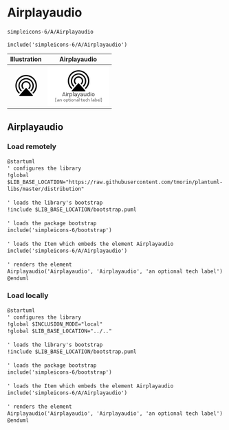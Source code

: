 # Airplayaudio


```text
simpleicons-6/A/Airplayaudio
```

```text
include('simpleicons-6/A/Airplayaudio')
```



| Illustration | Airplayaudio |
| :---: | :---: |
| ![illustration for Illustration](../../simpleicons-6/A/Airplayaudio.png) | ![illustration for Airplayaudio](../../simpleicons-6/A/Airplayaudio.Local.png) |




## Airplayaudio

### Load remotely
```plantuml
@startuml
' configures the library
!global $LIB_BASE_LOCATION="https://raw.githubusercontent.com/tmorin/plantuml-libs/master/distribution"

' loads the library's bootstrap
!include $LIB_BASE_LOCATION/bootstrap.puml

' loads the package bootstrap
include('simpleicons-6/bootstrap')

' loads the Item which embeds the element Airplayaudio
include('simpleicons-6/A/Airplayaudio')

' renders the element
Airplayaudio('Airplayaudio', 'Airplayaudio', 'an optional tech label')
@enduml
```

### Load locally
```plantuml
@startuml
' configures the library
!global $INCLUSION_MODE="local"
!global $LIB_BASE_LOCATION="../.."

' loads the library's bootstrap
!include $LIB_BASE_LOCATION/bootstrap.puml

' loads the package bootstrap
include('simpleicons-6/bootstrap')

' loads the Item which embeds the element Airplayaudio
include('simpleicons-6/A/Airplayaudio')

' renders the element
Airplayaudio('Airplayaudio', 'Airplayaudio', 'an optional tech label')
@enduml
```

